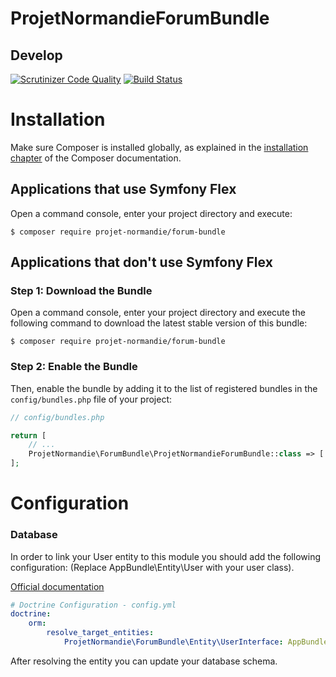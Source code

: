 ProjetNormandieForumBundle
===========================

Develop
-------

[![Scrutinizer Code Quality](https://scrutinizer-ci.com/g/projet-normandie/forum-bundle/badges/quality-score.png?b=develop)](https://scrutinizer-ci.com/g/projet-normandie/forum-bundle/?branch=develop)
[![Build Status](https://scrutinizer-ci.com/g/projet-normandie/forum-bundle/badges/build.png?b=develop)]()



Installation
============

Make sure Composer is installed globally, as explained in the
[installation chapter](https://getcomposer.org/doc/00-intro.md)
of the Composer documentation.

Applications that use Symfony Flex
----------------------------------

Open a command console, enter your project directory and execute:

```console
$ composer require projet-normandie/forum-bundle
```

Applications that don't use Symfony Flex
----------------------------------------

### Step 1: Download the Bundle

Open a command console, enter your project directory and execute the
following command to download the latest stable version of this bundle:

```console
$ composer require projet-normandie/forum-bundle
```

### Step 2: Enable the Bundle

Then, enable the bundle by adding it to the list of registered bundles
in the `config/bundles.php` file of your project:

```php
// config/bundles.php

return [
    // ...
    ProjetNormandie\ForumBundle\ProjetNormandieForumBundle::class => ['all' => true],
];
```

Configuration
============

### Database

In order to link your User entity to this module you should add the following configuration:
(Replace AppBundle\Entity\User with your user class).

[Official documentation](http://symfony.com/doc/current/cookbook/doctrine/resolve_target_entity.html)

```yaml
# Doctrine Configuration - config.yml
doctrine:
    orm:
        resolve_target_entities:
            ProjetNormandie\ForumBundle\Entity\UserInterface: AppBundle\Entity\User
```

After resolving the entity you can update your database schema.

